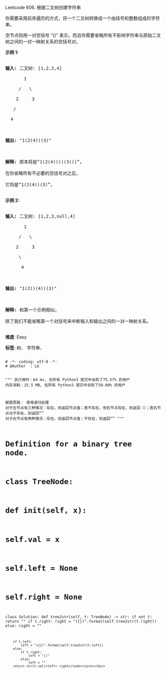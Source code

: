 Leetcode 606. 根据二叉树创建字符串
<p>你需要采用前序遍历的方式，将一个二叉树转换成一个由括号和整数组成的字符串。</p>


<p>空节点则用一对空括号 &quot;()&quot; 表示。而且你需要省略所有不影响字符串与原始二叉树之间的一对一映射关系的空括号对。</p>



<p><strong>示例 1:</strong></p>



<pre>

<strong>输入:</strong> 二叉树: [1,2,3,4]

       1

     /   \

    2     3

   /    

  4     



<strong>输出:</strong> &quot;1(2(4))(3)&quot;



<strong>解释:</strong> 原本将是&ldquo;1(2(4)())(3())&rdquo;，

在你省略所有不必要的空括号对之后，

它将是&ldquo;1(2(4))(3)&rdquo;。

</pre>



<p><strong>示例 2:</strong></p>



<pre>

<strong>输入:</strong> 二叉树: [1,2,3,null,4]

       1

     /   \

    2     3

     \  

      4 



<strong>输出:</strong> &quot;1(2()(4))(3)&quot;



<strong>解释:</strong> 和第一个示例相似，

除了我们不能省略第一个对括号来中断输入和输出之间的一对一映射关系。

</pre>





 **难度**: Easy



 **标签**: 树、 字符串、 





<div class="hcb_wrap">
<pre class="prism undefined-numbers lang-python" data-lang="Python"><code>
# -*- coding: utf-8 -*-
# @Author  : LG

"""
执行用时：64 ms, 在所有 Python3 提交中击败了75.57% 的用户
内存消耗：15.5 MB, 在所有 Python3 提交中击败了50.00% 的用户

解题思路：
    使用递归处理
    对于左节点有三种情况：存在，则返回节点值；若不存在，但右节点存在，则返回（）；若右节点也不存在，则返回“”
    对于右节点有两种情况：存在，则返回节点值；不存在，则返回“”
"""
# Definition for a binary tree node.
# class TreeNode:
#     def __init__(self, x):
#         self.val = x
#         self.left = None
#         self.right = None

class Solution:
    def tree2str(self, t: TreeNode) -> str:
        if not t:
            return ""
        if t.right:
            right = "({})".format(self.tree2str(t.right))
        else:
            right = ""

        if t.left:
            left = "({})".format(self.tree2str(t.left))
        else:
            if t.right:
                left = "()"
            else:
                left = ""
        return str(t.val)+left+ right</code></pre></div>
